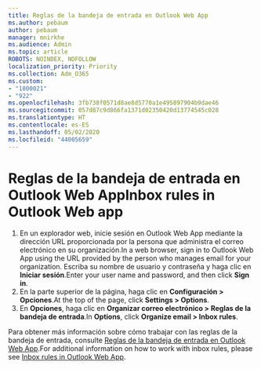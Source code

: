 ```yaml
---
title: Reglas de la bandeja de entrada en Outlook Web App
ms.author: pebaum
author: pebaum
manager: mnirkhe
ms.audience: Admin
ms.topic: article
ROBOTS: NOINDEX, NOFOLLOW
localization_priority: Priority
ms.collection: Adm_O365
ms.custom:
- "1800021"
- "922"
ms.openlocfilehash: 3fb738f0571d8ae8d5770a1e495897904b9dae46
ms.sourcegitcommit: 057d87c9d866fa1371d02350420d13774545c028
ms.translationtype: HT
ms.contentlocale: es-ES
ms.lasthandoff: 05/02/2020
ms.locfileid: "44005659"
---
```

# <a name="inbox-rules-in-outlook-web-app"></a><span data-ttu-id="b153c-102">Reglas de la bandeja de entrada en Outlook Web App</span><span class="sxs-lookup"><span data-stu-id="b153c-102">Inbox rules in Outlook Web app</span></span>

1. <span data-ttu-id="b153c-103">En un explorador web, inicie sesión en Outlook Web App mediante la dirección URL proporcionada por la persona que administra el correo electrónico en su organización.</span><span class="sxs-lookup"><span data-stu-id="b153c-103">In a web browser, sign in to Outlook Web App using the URL provided by the person who manages email for your organization.</span></span> <span data-ttu-id="b153c-104">Escriba su nombre de usuario y contraseña y haga clic en **Iniciar sesión**.</span><span class="sxs-lookup"><span data-stu-id="b153c-104">Enter your user name and password, and then click **Sign in**.</span></span>
2. <span data-ttu-id="b153c-105">En la parte superior de la página, haga clic en **Configuración > Opciones**.</span><span class="sxs-lookup"><span data-stu-id="b153c-105">At the top of the page, click **Settings > Options**.</span></span>
3. <span data-ttu-id="b153c-106">En **Opciones**, haga clic en **Organizar correo electrónico > Reglas de la bandeja de entrada**.</span><span class="sxs-lookup"><span data-stu-id="b153c-106">In **Options**, click **Organize email > Inbox rules**.</span></span>

<span data-ttu-id="b153c-107">Para obtener más información sobre cómo trabajar con las reglas de la bandeja de entrada, consulte [Reglas de la bandeja de entrada en Outlook Web App](https://support.office.com/article/inbox-rules-in-outlook-web-app-edea3d17-00c9-434b-b9b7-26ee8d9f5622).</span><span class="sxs-lookup"><span data-stu-id="b153c-107">For additional information on how to work with inbox rules, please see [Inbox rules in Outlook Web App](https://support.office.com/article/inbox-rules-in-outlook-web-app-edea3d17-00c9-434b-b9b7-26ee8d9f5622).</span></span>
